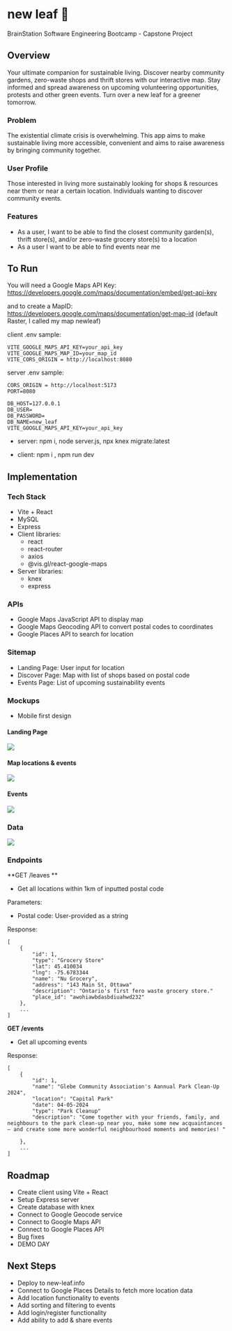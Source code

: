 # new leaf :leaves:

BrainStation Software Engineering Bootcamp - Capstone Project

## Overview

Your ultimate companion for sustainable living. Discover nearby community gardens, zero-waste shops and thrift stores with our interactive map. Stay informed and spread awareness on upcoming volunteering opportunities, protests and other green events. Turn over a new leaf for a greener tomorrow.

### Problem

The existential climate crisis is overwhelming. This app aims to make sustainable living more accessible, convenient and aims to raise awareness by bringing community together.

### User Profile

Those interested in living more sustainably looking for shops & resources near them or near a certain location. Individuals wanting to discover community events.

### Features

- As a user, I want to be able to find the closest community garden(s), thrift store(s), and/or zero-waste grocery store(s) to a location
- As a user I want to be able to find events near me

## To Run

You will need a Google Maps API Key:
https://developers.google.com/maps/documentation/embed/get-api-key

and to create a MapID:
https://developers.google.com/maps/documentation/get-map-id
(default Raster, I called my map newleaf)

client .env sample:
```
VITE_GOOGLE_MAPS_API_KEY=your_api_key
VITE_GOOGLE_MAPS_MAP_ID=your_map_id
VITE_CORS_ORIGIN = http://localhost:8080
```

server .env sample:
```
CORS_ORIGIN = http://localhost:5173
PORT=8080

DB_HOST=127.0.0.1
DB_USER=
DB_PASSWORD=
DB_NAME=new_leaf
VITE_GOOGLE_MAPS_API_KEY=your_api_key
```

- server: npm i, node server.js, npx knex migrate:latest
  
- client: npm i , npm run dev
  

## Implementation

### Tech Stack

- Vite + React
- MySQL
- Express
- Client libraries:
  - react
  - react-router
  - axios
  - @vis.gl/react-google-maps
- Server libraries:
  - knex
  - express

### APIs

- Google Maps JavaScript API to display map
- Google Maps Geocoding API to convert postal codes to coordinates
- Google Places API to search for location

### Sitemap

- Landing Page: User input for location
- Discover Page: Map with list of shops based on postal code
- Events Page: List of upcoming sustainability events

### Mockups

- Mobile first design

#### Landing Page

![](/assets/mockups/landing_page.png)

#### Map locations & events

![](/assets/mockups/discover_page.png)

#### Events

![](/assets/mockups/events_page.png)

### Data

![](/assets/mockups/draw-sql.png)

### Endpoints

**GET /leaves **

- Get all locations within 1km of inputted postal code

Parameters:

- Postal code: User-provided as a string

Response:

```
[
    {
        "id": 1,
        "type": "Grocery Store"
        "lat": 45.410034
        "lng": -75.6783344
        "name": "Nu Grocery",
        "address": "143 Main St, Ottawa"
        "description": "Ontario's first fero waste grocery store."
        "place_id": "awohiawbdasbdiuahwd232"
    },
    ...
]
```

**GET /events** 

- Get all upcoming events 

Response:

```
[
    {
        "id": 1,
        "name": "Glebe Community Association's Aannual Park Clean-Up 2024",
        "location": "Capital Park"
        "date": 04-05-2024
        "type": "Park Cleanup"
        "description": "Come together with your friends, family, and neighbours to the park clean-up near you, make some new acquaintances  – and create some more wonderful neighbourhood moments and memories! "

    },
    ...
]
```
## Roadmap

- Create client using Vite + React
- Setup Express server
- Create database with knex
- Connect to Google Geocode service
- Connect to Google Maps API
- Connect to Google Places API
- Bug fixes
- DEMO DAY

## Next Steps

- Deploy to new-leaf.info 
- Connect to Google Places Details to fetch more location data
- Add location functionality to events
- Add sorting and filtering to events
- Add login/register functionality
- Add ability to add & share events 
